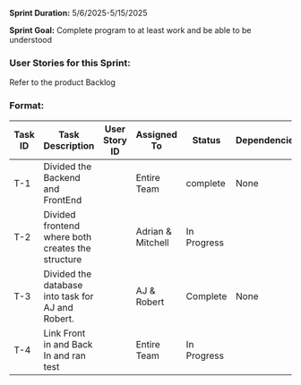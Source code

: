 

**Sprint Duration:** 5/6/2025-5/15/2025

**Sprint Goal:** Complete program to at least work and be able to be understood

### User Stories for this Sprint:
 Refer to the product Backlog
### Format:
| Task ID | Task Description | User Story ID | Assigned To | Status | Dependencies |
|---------|------------------|---------------|-------------|--------|--------------|
| T-1 | Divided the Backend and FrontEnd | |Entire Team| complete | None |
| T-2 | Divided frontend where both creates the structure | | Adrian & Mitchell | In Progress |  |
| T-3 | Divided the database into task for AJ and Robert. |  | AJ & Robert |Complete | None |
| T-4 | Link Front in and Back In and ran test | | Entire Team| In Progress | |
 

